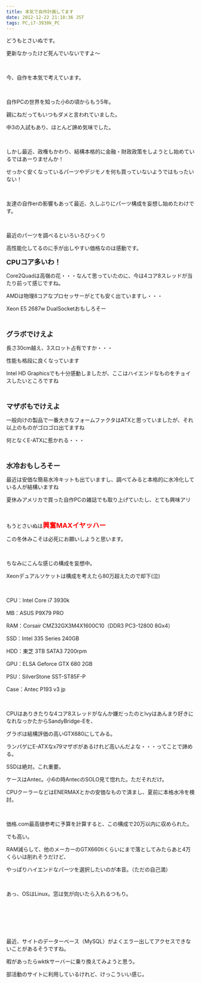 ```yaml
---
title: 本気で自作計画してます
date: 2012-12-22 21:18:36 JST
tags: PC,i7-3930k_PC
---
```

<p>どうもとさいぬです。</p>
<p>更新なかったけど死んでいないですよ〜</p>
<p>&nbsp;</p>
<p>今、自作を本気で考えています。</p>
<p>&nbsp;</p>
<p>自作PCの世界を知った小6の頃からもう5年。</p>
<p>親にねだってもいつもダメと言われていました。</p>
<p>中3の入試もあり、ほとんど諦め気味でした。</p>
<p>&nbsp;</p>
<p>しかし最近、政権もかわり、結構本格的に金融・財政政策をしようとし始めているではあーりませんか！</p>
<p>せっかく安くなっているパーツやデジモノを何も買っていないようではもったいない！</p>
<p>&nbsp;</p>
<p>友達の自作erの影響もあって最近、久しぶりにパーツ構成を妄想し始めたわけです。</p>
<p>&nbsp;</p>
<p>最近のパーツを調べるといろいろびっくり</p>
<p>高性能化してるのに手が出しやすい価格なのは感動です。</p>
<p><span style="font-size:18px;"><strong>CPUコア多いわ！</strong></span></p>
<p>Core2Quadは高嶺の花・・・なんて思っていたのに、今は4コア8スレッドが当たり前って感じですね。</p>
<p>AMDは物理8コアなプロセッサーがとても安く出ていますし・・・</p>
<p>Xeon E5 2687w DualSocketおもしろそー</p>
<p>&nbsp;</p>
<p><span style="font-size:18px;"><strong>グラボでけえよ</strong></span></p>
<p>長さ30cm越え、3スロット占有ですか・・・</p>
<p>性能も格段に良くなっています</p>
<p>Intel HD Graphicsでも十分感動しましたが、ここはハイエンドなものをチョイスしたいところですね</p>
<p>&nbsp;</p>
<p><span style="font-size:18px;"><strong>マザボもでけえよ</strong></span></p>
<p>一般向けの製品で一番大きなフォームファクタはATXと思っていましたが、それ以上のものがゴロゴロ出てますね</p>
<p>何となくE-ATXに惹かれる・・・</p>
<p>&nbsp;</p>
<p><span style="font-size:18px;"><strong>水冷おもしろそー</strong></span></p>
<p>最近は安価な簡易水冷キットも出ていますし、調べてみると本格的に水冷化している人が結構いますね</p>
<p>夏休みアメリカで買った自作PCの雑誌でも取り上げていたし、とても興味アリ</p>
<p>&nbsp;</p>
<p>もうとさいぬは<span style="font-size:18px;"><span style="color:red;"><strong>興奮MAXイヤッハー</strong></span></span></p>
<p>この冬休みこそは必死にお願いしようと思います。</p>
<p>&nbsp;</p>
<p>ちなみにこんな感じの構成を妄想中。</p>
<p>Xeonデュアルソケットは構成を考えたら80万超えたので却下(泣)</p>
<p>&nbsp;</p>
<p>CPU：Intel Core i7 3930k</p>
<p>MB：ASUS P9X79 PRO</p>
<p>RAM：Corsair CMZ32GX3M4X1600C10（DDR3 PC3-12800 8Gx4）</p>
<p>SSD：Intel 335 Series 240GB</p>
<p>HDD：東芝 3TB SATA3 7200rpm</p>
<p>GPU：ELSA Geforce GTX 680 2GB</p>
<p>PSU：SilverStone SST-ST85F-P</p>
<p>Case：Antec P193 v3 jp</p>
<p>&nbsp;</p>
<p>CPUはありきたりな4コア8スレッドがなんか嫌だったのとIvyはあんまり好きになれなっかたからSandyBridge-Eを、</p>
<p>グラボは結構評価の高いGTX680にしてみる。</p>
<p>ランパゲにE-ATXなx79マザボがあるけれど高いんだよな・・・ってことで諦める。</p>
<p>SSDは絶対。これ重要。</p>
<p>ケースはAntec。小6の時AntecのSOLO見て惚れた。ただそれだけ。</p>
<p>CPUクーラーなどはENERMAXとかの安価なもので済まし、夏前に本格水冷を検討。</p>
<p>&nbsp;</p>
<p>価格.com最高値参考に予算を計算すると、この構成で20万以内に収められた。</p>
<p>でも高い。</p>
<p>RAM減らして、他のメーカーのGTX660tiくらいにまで落としてみたらあと4万くらいは削れそうだけど、</p>
<p>やっぱりハイエンドなパーツを選択したいのが本音。（ただの自己満）</p>
<p>&nbsp;</p>
<p>あっ、OSはLinux。窓は気が向いたら入れるつもり。</p>
<p>&nbsp;</p>
<p>&nbsp;</p>
<p>&nbsp;</p>
<p>最近、サイトのデーターベース（MySQL）がよくエラー出してアクセスできないことがあるそうですね。</p>
<p>暇があったらwktkサーバーに乗り換えてみようと思う。</p>
<p>部活動のサイトに利用しているけれど、けっこういい感じ。</p>
